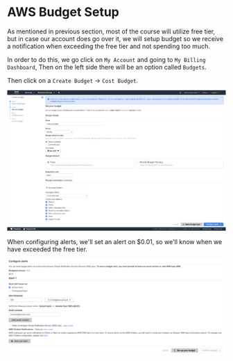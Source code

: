 # AWS Budget Setup

As mentioned in previous section, most of the course will utilize free tier, but in case our account does go over it, we will setup budget so we receive a notification when exceeding the free tier and not spending too much.

In order to do this, we go click on `My Account` and going to `My Billing Dashboard`, Then on the left side there will be an option called `Budgets`.

Then click on a `Create Budget` -> `Cost Budget`.

![](../../../images/2019-11-22-09-48-07.png)

When configuring alerts, we'll set an alert on $0.01, so we'll know when we have exceeded the free tier.

![](../../../images/2019-11-22-09-48-45.png)